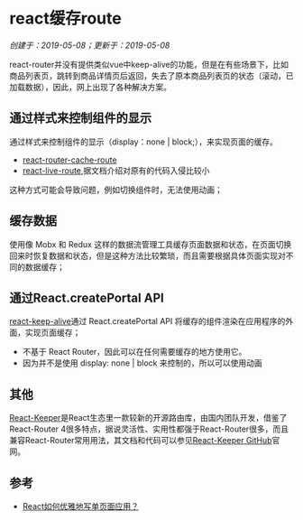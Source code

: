 # react缓存route

*创建于：2019-05-08；更新于：2019-05-08*

react-router并没有提供类似vue中keep-alive的功能，但是在有些场景下，比如商品列表页，跳转到商品详情页后返回，失去了原本商品列表页的状态（滚动，已加载数据），因此，网上出现了各种解决方案。

## 通过样式来控制组件的显示

通过样式来控制组件的显示（display：none | block;），来实现页面的缓存。
- [react-router-cache-route](https://github.com/CJY0208/react-router-cache-route)
- [react-live-route](https://github.com/fi3ework/react-live-route),据文档介绍对原有的代码入侵比较小

这种方式可能会导致问题，例如切换组件时，无法使用动画；

## 缓存数据

使用像 Mobx 和 Redux 这样的数据流管理工具缓存页面数据和状态，在页面切换回来时恢复数据和状态，但是这种方法比较繁琐，而且需要根据具体页面实现对不同的数据缓存；

## 通过React.createPortal API 

[react-keep-alive](https://github.com/StructureBuilder/react-keep-alive)通过 React.createPortal API 将缓存的组件渲染在应用程序的外面，实现页面缓存；

- 不基于 React Router，因此可以在任何需要缓存的地方使用它。
- 因为并不是使用 display: none | block 来控制的，所以可以使用动画

## 其他

[React-Keeper](https://github.com/vifird/react-keeper)是React生态里一款较新的开源路由库，由国内团队开发，借鉴了React-Router 4很多特点，据说灵活性、实用性都强于React-Router很多，而且兼容React-Router常用用法，其文档和代码可以参见[React-Keeper GitHub](https://github.com/vifird/react-keeper)官网。

## 参考

- [React如何优雅地写单页面应用？](https://github.com/vifird/react-keeper)
